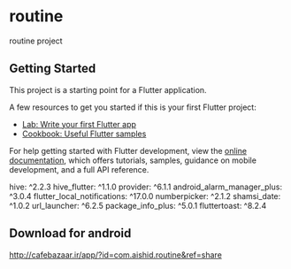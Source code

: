 # routine

routine project

## Getting Started

This project is a starting point for a Flutter application.

A few resources to get you started if this is your first Flutter project:

- [Lab: Write your first Flutter app](https://docs.flutter.dev/get-started/codelab)
- [Cookbook: Useful Flutter samples](https://docs.flutter.dev/cookbook)

For help getting started with Flutter development, view the
[online documentation](https://docs.flutter.dev/), which offers tutorials,
samples, guidance on mobile development, and a full API reference.

hive: ^2.2.3
hive_flutter: ^1.1.0
provider: ^6.1.1
android_alarm_manager_plus: ^3.0.4
flutter_local_notifications: ^17.0.0
numberpicker: ^2.1.2
shamsi_date: ^1.0.2
url_launcher: ^6.2.5
package_info_plus: ^5.0.1
fluttertoast: ^8.2.4

## Download for android
http://cafebazaar.ir/app/?id=com.aishid.routine&ref=share
